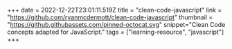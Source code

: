 +++
date = 2022-12-22T23:01:11.519Z
title = "clean-code-javascript"
link = "https://github.com/ryanmcdermott/clean-code-javascript"
thumbnail = "https://github.githubassets.com/pinned-octocat.svg"
snippet="Clean Code concepts adapted for JavaScript."
tags = ["learning-resource", "javascript"]
+++
